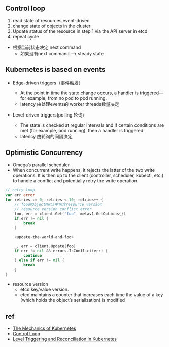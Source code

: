 

## Control loop

1. read state of resources,event-driven
2. change state of objects in the cluster
3. Update status of the resource in step 1 via the API server in etcd
4. repeat cycle

+ 根据当前状态决定 next command
    + 如果没有next command --> steady state

## Kubernetes is based on events
+ Edge-driven triggers（事件触发）
    - At the point in time the state change occurs, a handler is triggered—for example, from no pod to pod running.
    - latency 由处理events的 worker threads数量决定

+ Level-driven triggers(polling 轮询)
    + The state is checked at regular intervals and if certain conditions are met (for example, pod running), then a handler is triggered.
    + latency 由轮询的间隔决定


## Optimistic Concurrency
+ Omega’s parallel scheduler
+ When concurrent write happens, it rejects the latter of the two write operations. It is then up to the client (controller, scheduler, kubectl, etc.) to handle a conflict and potentially retry the write operation.
```go
// retry loop
var err error
for retries := 0; retries < 10; retries++ {
    // foo的ObjectMeta中包含resource version
    // resource version conflict error
    foo, err = client.Get("foo", metav1.GetOptions{})
    if err != nil {
        break
    }

    <update-the-world-and-foo>

    _, err = client.Update(foo)
    if err != nil && errors.IsConflict(err) {
        continue
    } else if err != nil {
        break
    }
}
```
+ resource version
    + etcd key/value version.
    + etcd maintains a counter that increases each time the value of a key (which holds the object’s serialization) is modified



## ref
+ [The Mechanics of Kubernetes](https://dominik-tornow.medium.com/the-mechanics-of-kubernetes-ac8112eaa302)
+ [Control Loop](https://kubernetes.io/zh/docs/concepts/architecture/controller/)
+ [Level Triggering and Reconciliation in Kubernetes](https://hackernoon.com/level-triggering-and-reconciliation-in-kubernetes-1f17fe30333d)